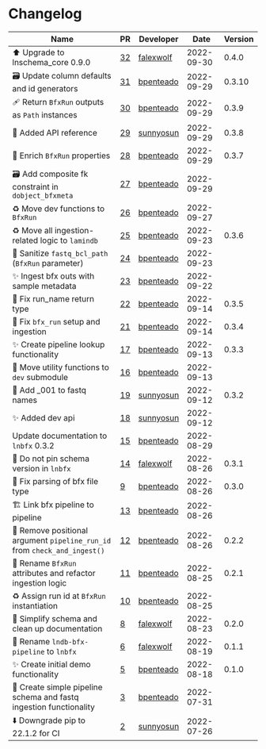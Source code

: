 # Changelog

<!-- prettier-ignore -->
Name | PR | Developer | Date | Version
--- | --- | --- | --- | ---
⬆️ Upgrade to lnschema_core 0.9.0 | [32](https://github.com/laminlabs/lnbfx/pull/32) | [falexwolf](https://github.com/falexwolf) | 2022-09-30 | 0.4.0
🗃️ Update column defaults and id generators | [31](https://github.com/laminlabs/lnbfx/pull/31) | [bpenteado](https://github.com/bpenteado) | 2022-09-29 | 0.3.10
:adhesive_bandage: Return `BfxRun` outputs as `Path` instances | [30](https://github.com/laminlabs/lnbfx/pull/30) | [bpenteado](https://github.com/bpenteado) | 2022-09-29 | 0.3.9
📝 Added API reference | [29](https://github.com/laminlabs/lnbfx/pull/29) | [sunnyosun](https://github.com/sunnyosun) | 2022-09-29 | 0.3.8
:art: Enrich `BfxRun` properties | [28](https://github.com/laminlabs/lnbfx/pull/28) | [bpenteado](https://github.com/bpenteado) | 2022-09-29 | 0.3.7
:card_file_box: Add composite fk constraint in `dobject_bfxmeta` | [27](https://github.com/laminlabs/lnbfx/pull/27) | [bpenteado](https://github.com/bpenteado) | 2022-09-29 |
:recycle: Move dev functions to `BfxRun` | [26](https://github.com/laminlabs/lnbfx/pull/26) | [bpenteado](https://github.com/bpenteado) | 2022-09-27 |
♻️ Move all ingestion-related logic to `lamindb` | [25](https://github.com/laminlabs/lnbfx/pull/25) | [bpenteado](https://github.com/bpenteado) | 2022-09-23 | 0.3.6
:art: Sanitize `fastq_bcl_path` (`BfxRun` parameter) | [24](https://github.com/laminlabs/lnbfx/pull/24) | [bpenteado](https://github.com/bpenteado) | 2022-09-23 |
:sparkles: Ingest bfx outs with sample metadata | [23](https://github.com/laminlabs/lnbfx/pull/23) | [bpenteado](https://github.com/bpenteado) | 2022-09-22 |
:bug: Fix run_name return type | [22](https://github.com/laminlabs/lnbfx/pull/22) | [bpenteado](https://github.com/bpenteado) | 2022-09-14 | 0.3.5
:art: Fix `bfx_run` setup and ingestion | [21](https://github.com/laminlabs/lnbfx/pull/21) | [bpenteado](https://github.com/bpenteado) | 2022-09-14 | 0.3.4
:sparkles: Create pipeline lookup functionality | [17](https://github.com/laminlabs/lnbfx/pull/17) | [bpenteado](https://github.com/bpenteado) | 2022-09-13 | 0.3.3
:truck: Move utility functions to `dev` submodule | [16](https://github.com/laminlabs/lnbfx/pull/16) | [bpenteado](https://github.com/bpenteado) | 2022-09-13 |
📝 Add _001 to fastq names | [19](https://github.com/laminlabs/lnbfx/pull/19) | [sunnyosun](https://github.com/sunnyosun) | 2022-09-12 | 0.3.2
✨ Added dev api | [18](https://github.com/laminlabs/lnbfx/pull/18) | [sunnyosun](https://github.com/sunnyosun) | 2022-09-12 |
Update documentation to `lnbfx` 0.3.2 | [15](https://github.com/laminlabs/lnbfx/pull/15) | [bpenteado](https://github.com/bpenteado) | 2022-08-29 |
🔧 Do not pin schema version in `lnbfx` | [14](https://github.com/laminlabs/lnbfx/pull/14) | [falexwolf](https://github.com/falexwolf) | 2022-08-26 | 0.3.1
:bug: Fix parsing of bfx file type | [9](https://github.com/laminlabs/lnbfx/pull/9) | [bpenteado](https://github.com/bpenteado) | 2022-08-26 | 0.3.0
🏗️ Link bfx pipeline to pipeline | [13](https://github.com/laminlabs/lnbfx/pull/13) | [bpenteado](https://github.com/bpenteado) | 2022-08-26 |
:bug: Remove positional argument `pipeline_run_id` from `check_and_ingest()` | [12](https://github.com/laminlabs/lnbfx/pull/12) | [bpenteado](https://github.com/bpenteado) | 2022-08-26 | 0.2.2
🎨 Rename `BfxRun` attributes and refactor ingestion logic | [11](https://github.com/laminlabs/lnbfx/pull/11) | [bpenteado](https://github.com/bpenteado) | 2022-08-25 | 0.2.1
♻️ Assign run id at `BfxRun` instantiation | [10](https://github.com/laminlabs/lnbfx/pull/10) | [bpenteado](https://github.com/bpenteado) | 2022-08-25 |
🎨 Simplify schema and clean up documentation | [8](https://github.com/laminlabs/lnbfx/pull/8) | [falexwolf](https://github.com/falexwolf) | 2022-08-23 | 0.2.0
🚚 Rename `lndb-bfx-pipeline` to `lnbfx` | [6](https://github.com/laminlabs/lnbfx/pull/6) | [falexwolf](https://github.com/falexwolf) | 2022-08-19 | 0.1.1
✨ Create initial demo functionality | [5](https://github.com/laminlabs/lnbfx/pull/5) | [bpenteado](https://github.com/bpenteado) | 2022-08-18 | 0.1.0
🎉 Create simple pipeline schema and fastq ingestion functionality | [3](https://github.com/laminlabs/lnbfx/pull/3) | [bpenteado](https://github.com/bpenteado) | 2022-07-31 |
⬇️ Downgrade pip to 22.1.2 for CI | [2](https://github.com/laminlabs/lnbfx/pull/2) | [sunnyosun](https://github.com/sunnyosun) | 2022-07-26 |
